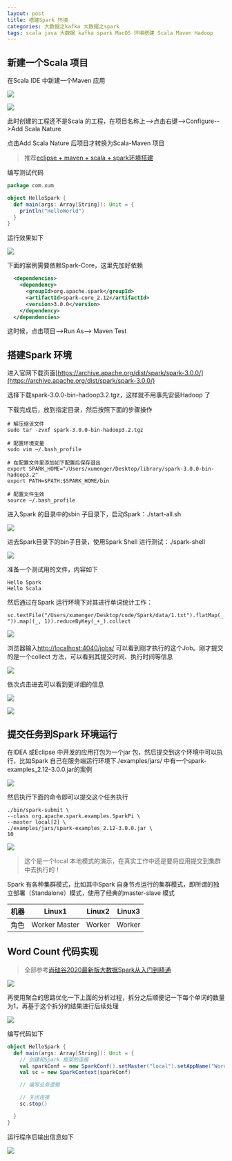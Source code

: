 ```yaml
---
layout: post
title: 搭建Spark 环境
categories: 大数据之kafka 大数据之spark
tags: scala java 大数据 kafka spark MacOS 环境搭建 Scala Maven Hadoop 
---
```


## 新建一个Scala 项目

在Scala IDE 中新建一个Maven 应用

![](../media/image/2020-11-23/01-01.png)

![](../media/image/2020-11-23/01-02.png)

此时创建的工程还不是Scala 的工程，在项目名称上-->点击右键-->Configure-->Add Scala Nature

点击Add Scala Nature 后项目才转换为Scala-Maven 项目

>推荐[eclipse + maven + scala + spark环境搭建](https://www.cnblogs.com/wmm15738807386/p/6723391.html)

编写测试代码

```scala
package com.xum

object HelloSpark {
  def main(args: Array[String]): Unit = {
    println("HelloWorld")
  }
}
```

运行效果如下

![](../media/image/2020-11-23/01-03.png)

下面的案例需要依赖Spark-Core，这里先加好依赖

```xml
  <dependencies>
    <dependency>
      <groupId>org.apache.spark</groupId>  
      <artifactId>spark-core_2.12</artifactId>  
      <version>3.0.0</version>  
    </dependency>
  </dependencies>
```

这时候，点击项目-->Run As--> Maven Test

## 搭建Spark 环境

进入官网下载页面[https://archive.apache.org/dist/spark/spark-3.0.0/](https://archive.apache.org/dist/spark/spark-3.0.0/)

选择下载spark-3.0.0-bin-hadoop3.2.tgz，这样就不用事先安装Hadoop 了

下载完成后，放到指定目录，然后按照下面的步骤操作

```shell
# 解压缩该文件
sudo tar -zvxf spark-3.0.0-bin-hadoop3.2.tgz

# 配置环境变量
sudo vim ~/.bash_profile

# 在配置文件里添加如下配置后保存退出
export SPARK_HOME="/Users/xumenger/Desktop/library/spark-3.0.0-bin-hadoop3.2"
export PATH=$PATH:$SPARK_HOME/bin

# 配置文件生效
source ~/.bash_profile
```

进入Spark 的目录中的sbin 子目录下，启动Spark：./start-all.sh

![](../media/image/2020-11-23/02-01.png)

进去Spark目录下的bin子目录，使用Spark Shell 进行测试：./spark-shell

![](../media/image/2020-11-23/02-02.png)

准备一个测试用的文件，内容如下

```
Hello Spark
Hello Scala
```

然后通过在Spark 运行环境下对其进行单词统计工作：

```
sc.textFile("/Users/xumenger/Desktop/code/Spark/data/1.txt").flatMap(_.split(" ")).map((_, 1)).reduceByKey(_+_).collect
```

![](../media/image/2020-11-23/02-03.png)

浏览器输入[http://localhost:4040/jobs/](http://localhost:4040/jobs/) 可以看到刚才执行的这个Job。刚才提交的是一个collect 方法，可以看到其提交时间、执行时间等信息

![](../media/image/2020-11-23/02-04.png)

依次点击进去可以看到更详细的信息

![](../media/image/2020-11-23/02-05.png)

![](../media/image/2020-11-23/02-06.png)

## 提交任务到Spark 环境运行

在IDEA 或Eclipse 中开发的应用打包为一个jar 包，然后提交到这个环境中可以执行，比如Spark 自己在服务端运行环境下./examples/jars/ 中有一个spark-examples_2.12-3.0.0.jar的案例

![](../media/image/2020-11-23/02-07.png)

然后执行下面的命令即可以提交这个任务执行

```
./bin/spark-submit \
--class org.apache.spark.examples.SparkPi \
--master local[2] \
./examples/jars/spark-examples_2.12-3.0.0.jar \
10
```

![](../media/image/2020-11-23/02-08.png)

>这个是一个local 本地模式的演示，在真实工作中还是要将应用提交到集群中去执行的！

Spark 有各种集群模式，比如其中Spark 自身节点运行的集群模式，即所谓的独立部署（Standalone）模式，使用了经典的master-slave 模式

机器         | Linux1       | Linux2        | Linux3
------------ | ------------ | -------------| -------------
角色        | Worker Master | Worker        | Worker

## Word Count 代码实现

>全部参考[尚硅谷2020最新版大数据Spark从入门到精通](https://www.bilibili.com/video/BV11A411L7CK?p=5)

![](../media/image/2020-11-23/03-01.png)

再使用聚合的思路优化一下上面的分析过程，拆分之后顺便记一下每个单词的数量为1，再基于这个拆分的结果进行后续处理

![](../media/image/2020-11-23/03-02.png)

编写代码如下

```scala
object HelloSpark {
  def main(args: Array[String]): Unit = {
    // 创建和Spark 框架的连接
    val sparkConf = new SparkConf().setMaster("local").setAppName("WordCount")
    val sc = new SparkContext(sparkConf)

    // 编写业务逻辑

    // 关闭连接
    sc.stop()

  }
}
```

运行程序后输出信息如下

![](../media/image/2020-11-23/03-03.png)